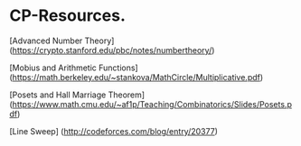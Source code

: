 # CP-Resources.

[Advanced Number Theory] (https://crypto.stanford.edu/pbc/notes/numbertheory/)

[Mobius and Arithmetic Functions] (https://math.berkeley.edu/~stankova/MathCircle/Multiplicative.pdf)

[Posets and Hall Marriage Theorem] (https://www.math.cmu.edu/~af1p/Teaching/Combinatorics/Slides/Posets.pdf)

[Line Sweep] (http://codeforces.com/blog/entry/20377)
